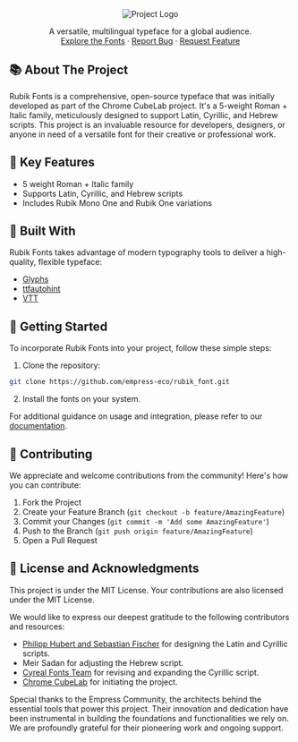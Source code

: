 <div align="center">
  <img src="https://grow.empress.eco/uploads/default/original/2X/1/1f1e1044d3864269d2a613577edb9763890422ab.png" alt="Project Logo">
  <p align="center">
    A versatile, multilingual typeface for a global audience.
    <br>
    <a href="https://empress.eco/">Explore the Fonts</a>
    ·
    <a href="https://github.com/empress-eco/rubik_font/issues">Report Bug</a>
    ·
    <a href="https://github.com/empress-eco/rubik_font/issues">Request Feature</a>
  </p>
</div>

## 📚 About The Project

Rubik Fonts is a comprehensive, open-source typeface that was initially developed as part of the Chrome CubeLab project. It's a 5-weight Roman + Italic family, meticulously designed to support Latin, Cyrillic, and Hebrew scripts. This project is an invaluable resource for developers, designers, or anyone in need of a versatile font for their creative or professional work.

## 🌟 Key Features

- 5 weight Roman + Italic family
- Supports Latin, Cyrillic, and Hebrew scripts
- Includes Rubik Mono One and Rubik One variations

## 🧰 Built With

Rubik Fonts takes advantage of modern typography tools to deliver a high-quality, flexible typeface:

- [Glyphs](https://glyphsapp.com/)
- [ttfautohint](https://www.freetype.org/ttfautohint/)
- [VTT](https://www.microsoft.com/en-us/Typography/vtt.aspx)

## 🚀 Getting Started

To incorporate Rubik Fonts into your project, follow these simple steps:

1. Clone the repository:
```sh
git clone https://github.com/empress-eco/rubik_font.git
```
2. Install the fonts on your system.

For additional guidance on usage and integration, please refer to our [documentation](https://grow.empress.eco/).

## 🤝 Contributing

We appreciate and welcome contributions from the community! Here's how you can contribute:

1. Fork the Project
2. Create your Feature Branch (`git checkout -b feature/AmazingFeature`)
3. Commit your Changes (`git commit -m 'Add some AmazingFeature'`)
4. Push to the Branch (`git push origin feature/AmazingFeature`)
5. Open a Pull Request

## 📜 License and Acknowledgments

This project is under the MIT License. Your contributions are also licensed under the MIT License.

We would like to express our deepest gratitude to the following contributors and resources:

- [Philipp Hubert and Sebastian Fischer](http://hubertfischer.com) for designing the Latin and Cyrillic scripts.
- Meir Sadan for adjusting the Hebrew script.
- [Cyreal Fonts Team](https://cyreal.org/) for revising and expanding the Cyrillic script.
- [Chrome CubeLab](https://www.chrome.com/cubelab) for initiating the project.

Special thanks to the Empress Community, the architects behind the essential tools that power this project. Their innovation and dedication have been instrumental in building the foundations and functionalities we rely on. We are profoundly grateful for their pioneering work and ongoing support.